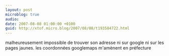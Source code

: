```yaml
---
layout: post
microblog: true
audio: 
date: 2007-08-08 01:00:00 +0100
guid: http://xtof.micro.blog/2007/08/08/t193584722.html
---
```

malheureusement impossible de trouver son adresse ni sur google ni sur les pages jaunes.  les coordonnées googlemaps m'amènent en préfecture
